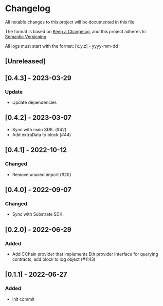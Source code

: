 # Changelog

All notable changes to this project will be documented in this file.

The format is based on [Keep a Changelog](https://keepachangelog.com/en/1.0.0/),
and this project adheres to [Semantic Versioning](https://semver.org/spec/v2.0.0.html).

All logs must start with the format: [x.y.z] - yyyy-mm-dd


## [Unreleased]

## [0.4.3] - 2023-03-29
### Update
- Update dependencies 

## [0.4.2] - 2023-03-07
- Sync with main SDK. (#42)
- Add extraData to block (#44)

## [0.4.1] - 2022-10-12

### Changed
- Remove unused import (#20)

## [0.4.0] - 2022-09-07
### Changed
- Sync with Substrate SDK.

## [0.2.0] - 2022-06-29
### Added
- Add CChain provider that implements Eth provider interface for querying contracts, add block to log object (#1143)

## [0.1.1] - 2022-06-27
### Added
- init commit
